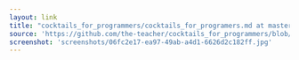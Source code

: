 ```yaml
---
layout: link
title: "cocktails_for_programmers/cocktails_for_programers.md at master  cocktails-for-programmers/cocktails_for_programmers  GitHub"
source: 'https://github.com/the-teacher/cocktails_for_programmers/blob/master/cocktails_for_programers.md'
screenshot: 'screenshots/06fc2e17-ea97-49ab-a4d1-6626d2c182ff.jpg'
---
```


